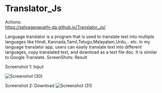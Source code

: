 # Translator_Js
Actions:  
https://selvaganapathi-da.github.io/Translator_Js/

Language translator is a program that is used to translate text into multiple languages like Hindi, Kannada,Tamil,Telugu,Malayalam,Urdu,.. etc. 
In my language translator app, users can easily translate text into different languages, copy translated text, and download as a text file doc. 
It is similar to Google Translate.
ScreenShots: Result

Screenshot 1: Input 

![Screenshot (30)](https://github.com/selvaganapathi-DA/Translator_Js/assets/71866457/6ec9a7c9-9a62-4f0d-a327-d5034ef30976)


Screenshot 2: Download
![Screenshot (31)](https://github.com/selvaganapathi-DA/Translator_Js/assets/71866457/41e82632-a5eb-4cba-9f64-0f3fbe65f67e)
